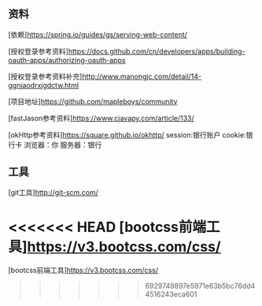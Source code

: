 ## 资料
[依赖]https://spring.io/guides/gs/serving-web-content/

[授权登录参考资料]https://docs.github.com/cn/developers/apps/building-oauth-apps/authorizing-oauth-apps

[授权登录参考资料补充]http://www.manongjc.com/detail/14-ggniaodrxjgdctw.html

[项目地址]https://github.com/mapleboys/community

[fastJason参考资料]https://www.cjavapy.com/article/133/

[okHttp参考资料]https://square.github.io/okhttp/
session:银行账户 cookie:银行卡 浏览器：你 服务器：银行



## 工具
[git工具]http://git-scm.com/

<<<<<<< HEAD
[bootcss前端工具]https://v3.bootcss.com/css/
=======
[bootcss前端工具]https://v3.bootcss.com/css/
>>>>>>> 6929749897e5971e63b5bc76dd44516243eca601
